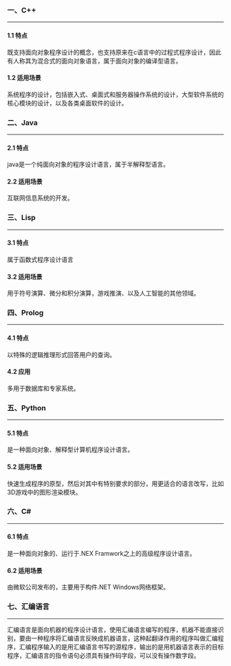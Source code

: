 ### 一、C++

---

#### 1.1 特点

既支持面向对象程序设计的概念，也支持原来在c语言中的过程式程序设计，因此有人称其为混合式的面向对象语言，属于面向对象的编译型语言。

#### 1.2 适用场景

系统程序的设计，包括嵌入式、桌面式和服务器操作系统的设计，大型软件系统的核心模块的设计，以及各类桌面软件的设计。



### 二、Java

---

#### 2.1 特点

java是一个纯面向对象的程序设计语言，属于半解释型语言。

#### 2.2 适用场景

互联网信息系统的开发。



### 三、Lisp

---

#### 3.1 特点

属于函数式程序设计语言

#### 3.2 适用场景

用于符号演算、微分和积分演算，游戏推演、以及人工智能的其他领域。



### 四、Prolog

---

#### 4.1 特点

以特殊的逻辑推理形式回答用户的查询。

#### 4.2 应用

多用于数据库和专家系统。



### 五、Python

---

#### 5.1 特点

是一种面向对象、解释型计算机程序设计语言。

#### 5.2 适用场景

快速生成程序的原型，然后对其中有特别要求的部分，用更适合的语言改写，比如3D游戏中的图形渲染模块。



### 六、C#

---

#### 6.1 特点

是一种面向对象的、运行于.NEX Framwork之上的高级程序设计语言。

#### 6.2 适用场景

由微软公司发布的，主要用于构件.NET Windows网络框架。



### 七、汇编语言

---

汇编语言是面向机器的程序设计语言，使用汇编语言编写的程序，机器不能直接识别，要由一种程序将汇编语言反映成机器语言，这种起翻译作用的程序叫做汇编程序，汇编程序输入的是用汇编语言书写的源程序，输出的是用机器语言表示的目标程序，汇编语言的指令语句必须具有操作码字段，可以没有操作数字段。

